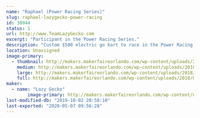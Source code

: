 ```yaml
---
name: "Raphael (Power Racing Series)"
slug: raphael-lazygecko-power-racing
id: 38944
status: 1
url: http://www.TeamLazyGecko.com
excerpt: "Participant in the Power Racing Series."
description: "Custom $500 electric go kart to race in the Power Racing Series."
location: Unassigned
image-primary:
  - thumbnail: http://makers.makerfaireorlando.com/wp-content/uploads/2018/07/22829884_3398776930132444_5496355920690644500_o-150x150.jpg
    medium: http://makers.makerfaireorlando.com/wp-content/uploads/2018/07/22829884_3398776930132444_5496355920690644500_o-300x200.jpg
    large: http://makers.makerfaireorlando.com/wp-content/uploads/2018/07/22829884_3398776930132444_5496355920690644500_o-1024x683.jpg
    full: http://makers.makerfaireorlando.com/wp-content/uploads/2018/07/22829884_3398776930132444_5496355920690644500_o.jpg
maker:
  - name: "Lazy Gecko"
        image-primary: http://makers.makerfaireorlando.com/wp-content/uploads/2017/08/Lazy-Gecko-Solid-Vintage7.7-799x1024.png
last-modified-db: "2019-10-02 20:58:10"
last-exported: "2020-05-07 09:56:28"
---
```

